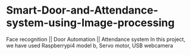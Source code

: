 # Smart-Door-and-Attendance-system-using-Image-processing
Face recognition || Door Automation || Attendance system
In this project, we have used Raspberrypi4 model b, Servo motor, USB webcamera
